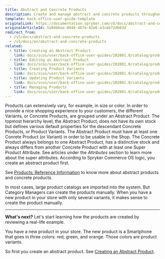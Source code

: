 ```yaml
---
title: Abstract and Concrete Products
description: Create and manage abstract and concrete products throughout your online shop in the Back Office.
template: back-office-user-guide-template
originalLink: https://documentation.spryker.com/v5/docs/abstract-and-concrete-products
originalArticleId: 5a94bbee-0948-4b7e-82e6-a3cde72db03d
redirect_from:
  - /v5/docs/abstract-and-concrete-products
  - /v5/docs/en/abstract-and-concrete-products
related:
  - title: Creating an Abstract Product
    link: docs/scos/user/back-office-user-guides/202001.0/catalog/products/abstract-products/creating-abstract-products-and-product-bundles.html
  - title: Editing an Abstract Product
    link: docs/scos/user/back-office-user-guides/202001.0/catalog/products/abstract-products/editing-abstract-products.html
  - title: Creating Product Variants
    link: docs/scos/user/back-office-user-guides/202001.0/catalog/products/concrete-products/creating-product-variants.html
  - title: Updating Product Variants
    link: docs/scos/user/back-office-user-guides/202001.0/catalog/products/concrete-products/updating-product-variants.html
  - title: Managing Products
    link: docs/scos/user/back-office-user-guides/202001.0/catalog/products/managing-products/managing-products.html
---
```


Products can extensively vary, for example, in size or color. In order to provide a nice shopping experience to your customers, the different Variants, or Concrete Products, are grouped under an Abstract Product.
The topmost hierarchy level, the Abstract Product, does not have its own stock but defines various default properties for the descendant Concrete Products, or Product Variants. The Abstract Product must have at least one Conrete Product (or Variant) in order to be usable in the Shop. The Concrete Product always belongs to one Abstract Product, has a distinctive stock and always differs from another Concrete Product with at least one Super Product Attribute. See articles under the _Attributes_ section to learn more about the super attributes. According to Spryker Commerce OS logic, you create an abstract product first.

See [Products: Reference Information](/docs/scos/user/back-office-user-guides/{{page.version}}/catalog/products/references/products-reference-information.html) to know more about abstract products and concrete products.

In most cases, large product catalogs are imported into the system. But Category Managers can create the products manually. When you have a new product in your store with only several variants, it makes sense to create the product manually.

***
**What's next?**
Let's start learning how the products are created by reviewing a real-life example.

You have a new product in your store. The new product is a Smartphone that goes in three colors: red, green, and orange. Those colors are product variants.

So first you create an abstract product. See [Creating an Abstract Product](/docs/scos/user/back-office-user-guides/{{page.version}}/catalog/products/abstract-products/creating-abstract-products-and-product-bundles.html).
